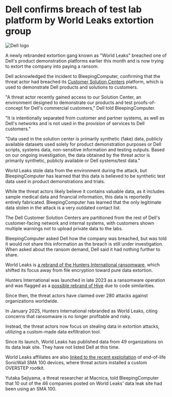 # Dell confirms breach of test lab platform by World Leaks extortion group

![Dell logo](https://www.bleepstatic.com/content/hl-images/2024/05/09/Dell-headpic.jpg)

A newly rebranded extortion gang known as "World Leaks" breached one of Dell's product demonstration platforms earlier this month and is now trying to extort the company into paying a ransom.

Dell acknowledged the incident to BleepingComputer, confirming that the threat actor had breached its [Customer Solution Centers](https://www.dell.com/en-us/lp/dt/customer-solution-centers) platform, which is used to demonstrate Dell products and solutions to customers.

"A threat actor recently gained access to our Solution Center, an environment designed to demonstrate our products and test proofs-of-concept for Dell's commercial customers," Dell told BleepingComputer.

"It is intentionally separated from customer and partner systems, as well as Dell's networks and is not used in the provision of services to Dell customers."

"Data used in the solution center is primarily synthetic (fake) data, publicly available datasets used solely for product demonstration purposes or Dell scripts, systems data, non-sensitive information and testing outputs. Based on our ongoing investigation, the data obtained by the threat actor is primarily synthetic, publicly available or Dell systems/test data."

World Leaks stole data from the environment during the attack, but BleepingComputer has learned that this data is believed to be synthetic test data used in product demonstrations and trials.

While the threat actors likely believe it contains valuable data, as it includes sample medical data and financial information, this data is reportedly entirely fabricated. BleepingComputer has learned that the only legitimate data stolen in the attack is a very outdated contact list.

The Dell Customer Solution Centers are partitioned from the rest of Dell's customer-facing network and internal systems, with customers shown multiple warnings not to upload private data to the labs.

BleepingComputer asked Dell how the company was breached, but was told it would not share this information as the breach is still under investigation. When asked about the ransom demand, Dell said it had nothing further to share.

World Leaks is [a rebrand of the Hunters International ransomware](https://www.bleepingcomputer.com/news/security/hunters-international-rebrands-as-world-leaks-in-shift-to-data-extortion/), which shifted its focus away from file encryption toward pure data extortion.

Hunters International was launched in late 2023 as a ransomware operation and was flagged as a [possible rebrand of Hive](https://www.bleepingcomputer.com/news/security/new-hunters-international-ransomware-possible-rebrand-of-hive/) due to code similarities. 

Since then, the threat actors have claimed over 280 attacks against organizations worldwide.

In January 2025, Hunters International rebranded as World Leaks, citing concerns that ransomware is no longer profitable and risky.

Instead, the threat actors now focus on stealing data in extortion attacks, utilizing a custom-made data exfiltration tool.

Since its launch, World Leaks has published data from 49 organizations on its data leak site. They have not listed Dell at this time.

World Leaks affiliates are also [linked to the recent exploitation](https://www.bleepingcomputer.com/news/security/sonicwall-sma-devices-hacked-with-overstep-rootkit-tied-to-ransomware/) of end-of-life SonicWall SMA 100 devices, where threat actors installed a custom OVERSTEP rootkit.

Yutaka Sejiyama, a threat researcher at Macnica, told BleepingComputer that 10 out of the 46 companies posted on World Leaks' data leak site had been using an SMA 100.